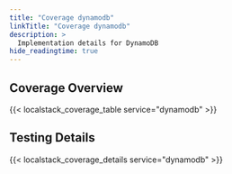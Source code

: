 ```yaml
---
title: "Coverage dynamodb"
linkTitle: "Coverage dynamodb"
description: >
  Implementation details for DynamoDB
hide_readingtime: true
---
```


## Coverage Overview
{{< localstack_coverage_table service="dynamodb" >}}

## Testing Details
{{< localstack_coverage_details service="dynamodb" >}}
